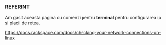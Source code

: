 ### REFERINT

Am gasit aceasta pagina cu comenzi pentru **terminal** pentru configurarea ip si placii de retea.

https://docs.rackspace.com/docs/checking-your-network-connections-on-linux

